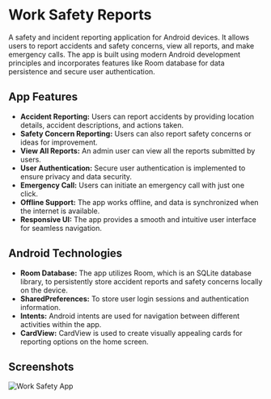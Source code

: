 <h1>Work Safety Reports</h1>

<p>A safety and incident reporting application for Android devices. It allows users to report accidents and safety concerns, view all reports, and make emergency calls. The app is built using modern Android development principles and incorporates features like Room database for data persistence and secure user authentication.</p>

<h2>App Features</h2>
<ul>
  <li><strong>Accident Reporting:</strong> Users can report accidents by providing location details, accident descriptions, and actions taken.</li>
  <li><strong>Safety Concern Reporting:</strong> Users can also report safety concerns or ideas for improvement.</li>
  <li><strong>View All Reports:</strong> An admin user can view all the reports submitted by users.</li>
  <li><strong>User Authentication:</strong> Secure user authentication is implemented to ensure privacy and data security.</li>
  <li><strong>Emergency Call:</strong> Users can initiate an emergency call with just one click.</li>
  <li><strong>Offline Support:</strong> The app works offline, and data is synchronized when the internet is available.</li>
  <li><strong>Responsive UI:</strong> The app provides a smooth and intuitive user interface for seamless navigation.</li>
</ul>

<h2>Android Technologies</h2>
<ul>
  <li><strong>Room Database:</strong> The app utilizes Room, which is an SQLite database library, to persistently store accident reports and safety concerns locally on the device.</li>
  <li><strong>SharedPreferences:</strong> To store user login sessions and authentication information.</li>
  <li><strong>Intents:</strong> Android intents are used for navigation between different activities within the app.</li>
  <li><strong>CardView:</strong> CardView is used to create visually appealing cards for reporting options on the home screen.</li>
</ul>

<h2>Screenshots</h2>

![Work Safety App](https://github.com/AlxKovlv/WorkSafety_mobileApp_Kotlin/assets/130834771/1680dfaf-087e-4be9-b8b4-f341b11f1573)
